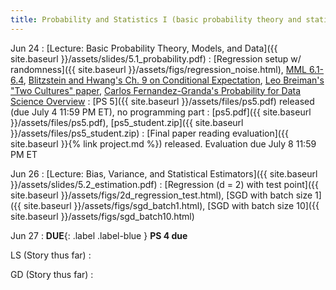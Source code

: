 ```yaml
---
title: Probability and Statistics I (basic probability theory and statistical estimation)
---
```

Jun 24
: [Lecture: Basic Probability Theory, Models, and Data]({{ site.baseurl }}/assets/slides/5.1_probability.pdf)
    : [Regression setup w/ randomness]({{ site.baseurl }}/assets/figs/regression_noise.html), [MML 6.1-6.4](https://mml-book.github.io/book/mml-book.pdf), [Blitzstein and Hwang's Ch. 9 on Conditional Expectation](https://drive.google.com/file/d/1VmkAAGOYCTORq1wxSQqy255qLJjTNvBI/edit), [Leo Breiman's "Two Cultures" paper](https://www2.math.uu.se/~thulin/mm/breiman.pdf), [Carlos Fernandez-Granda's Probability for Data Science Overview](https://www.ps4ds.net/videos/probability.html)
: [PS 5]({{ site.baseurl }}/assets/files/ps5.pdf) released (due July 4 11:59 PM ET), no programming part
  : [ps5.pdf]({{ site.baseurl }}/assets/files/ps5.pdf), [ps5_student.zip]({{ site.baseurl }}/assets/files/ps5_student.zip)
: [Final paper reading evaluation]({{ site.baseurl }}{% link project.md %}) released. Evaluation due July 8 11:59 PM ET 

Jun 26
: [Lecture: Bias, Variance, and Statistical Estimators]({{ site.baseurl }}/assets/slides/5.2_estimation.pdf)
    : [Regression (d = 2) with test point]({{ site.baseurl }}/assets/figs/2d_regression_test.html), [SGD with batch size 1]({{ site.baseurl }}/assets/figs/sgd_batch1.html), [SGD with batch size 10]({{ site.baseurl }}/assets/figs/sgd_batch10.html)

Jun 27
: **DUE**{: .label .label-blue } **PS 4 due**

LS (Story thus far)
:

GD (Story thus far)
:
